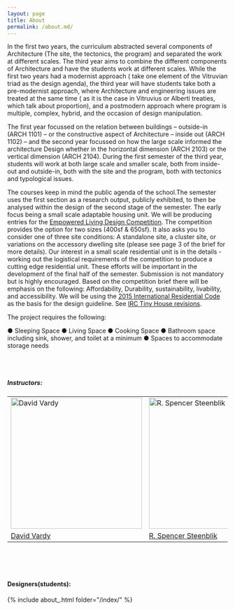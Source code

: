 ```yaml
---
layout: page
title: About
permalink: /about.md/
---
```


In the first two years, the curriculum abstracted several components of Architecture (The site, the tectonics, the program) and separated the work at different scales. The third year aims to combine the different components of Architecture and have the students work at different scales. While the first two years had a modernist approach ( take one element of the Vitruvian triad as the design agenda), the third year will have students take both a pre-modernist approach, where Architecture and engineering issues are treated at the same time ( as it is the case in Vitruvius or Alberti treaties, which talk about proportion), and a postmodern approach where program is multiple, complex, hybrid, and the occasion of design manipulation.

The first year focussed on the relation between buildings – outside-in (ARCH 1101) – or the constructive aspect of Architecture – inside out (ARCH 1102) – and the second year focussed on how the large scale informed the architecture Design whether in the horizontal dimension (ARCH 2103) or the vertical dimension (ARCH 2104). During the first semester of the third year, students will work at both large scale and smaller scale, both from inside-out and outside-in, both with the site and the program, both with tectonics and typological issues.

The courses keep in mind the public agenda of the school.The semester uses the first section as a research output, publicly exhibited, to then be analysed within the design of the second stage of the semester. The early focus being a small scale adaptable housing unit. We will be producing entries for the [Empowered Living Design Competition](https://aiautah.submittable.com/submit/080ccac9-449e-4105-b45a-22a543a2ee2b/empowered-living-design-competition-registration). The competition provides the option for two sizes (400sf & 650sf). It also asks you to consider one of three site conditions: A standalone site, a cluster site, or variations on the accessory dwelling site (please see page 3 of the brief for more details). Our interest in a small scale residential unit is in the details - working out the logistical requirements of the competition to produce a cutting edge residential unit. These efforts will be important in the development of the final half of the semester. Submission is not mandatory but is highly encouraged. Based on the competition brief there will be emphasis on the following: Affordability, Durability, sustainability, livability, and accessibility. We will be using the [2015 International Residential Code](https://up.codes/viewer/utah/irc-2015) as the basis for the design guideline. See [IRC Tiny House revisions](https://up.codes/viewer/utah/irc-2015/chapter/new_Q/tiny-houses#new_Q).

The project requires the following:

● Sleeping Space
● Living Space
● Cooking Space
● Bathroom space including sink, shower, and toilet at a minimum
● Spaces to accommodate storage needs




<br><br>
##### Instructors:

<table style="width:100%; border-collapse: collapse; border: none;">
  <tr style="border: none;">
    <td style="border: none;">
        <a href="http://design.wku.edu.cn/"><img alt="David Vardy" src="https://raw.githubusercontent.com/KeanMGC/2021fall3yr-studio/master/assets/dvardy.jpg" width="300" >
        </td>
        <td style="border: none;"><a href="http://phi.archi/"><img alt="R. Spencer Steenblik" src="https://raw.githubusercontent.com/KeanMGC/2021fall3yr-studio/master/assets/20210510RSSbw.png" width="300" >
    </td>
  </tr>
  <tr style="border: none;">
    <td style="border: none;">
      <a href="http://design.wku.edu.cn/">David Vardy</a>
      </td>
    <td style="border: none;">
      <a href="http://phi.archi/">R. Spencer Steenblik</a>
      </td>
  </tr>
</table>

  <br><br><br>

#### Designers(students):

{% include about_.html folder="/index/" %}

[comment]: <> (please refer to _incluedes/about_.html to add your photo)

